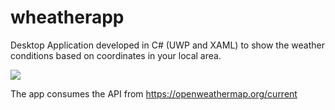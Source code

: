 # wheatherapp
Desktop Application developed in C# (UWP and XAML) to show the weather conditions based on coordinates in your local area.

<img src="https://user-images.githubusercontent.com/64661100/192071908-e32f57ac-050c-4f58-8b63-5c3fcbeab5fa.png"/>

The app consumes the API from https://openweathermap.org/current
